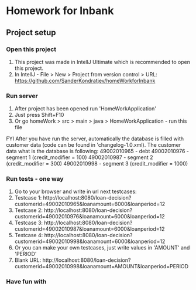 # Homework for Inbank
## Project setup
### Open this project
1. This project was made in IntellJ Ultimate which is recommended to open this project.
2. In IntellJ - File > New > Project from version control > URL: https://github.com/SanderKondratjev/homeWorkforInbank

### Run server
1. After project has been opened run 'HomeWorkApplication'
2. Just press Shift+F10
3. Or go homeWork > src > main > java > HomeWorkApplication - run this file

FYI
After you have run the server, automatically the database is filled with customer data (code can be found in 'changelog-1.0.xml).
The customer data what is the database is following:
49002010965 - debt
49002010976 - segment 1 (credit_modifier = 100)
49002010987 - segment 2 (credit_modifier = 300)
49002010998 - segment 3 (credit_modifier = 1000)

### Run tests - one way
1. Go to your browser and write in url next testcases:
2. Testcase 1: http://localhost:8080/loan-decision?customerid=49002010965&loanamount=6000&loanperiod=12
3. Testcase 2: http://localhost:8080/loan-decision?customerid=49002010976&loanamount=6000&loanperiod=12
4. Testcase 3: http://localhost:8080/loan-decision?customerid=49002010987&loanamount=6000&loanperiod=12
5. Testcase 4: http://localhost:8080/loan-decision?customerid=49002010998&loanamount=6000&loanperiod=12
6. Or you can make your own testcases, just write values in 'AMOUNT' and 'PERIOD'
7. Blank URL: http://localhost:8080/loan-decision?customerid=49002010998&loanamount=AMOUNT&loanperiod=PERIOD


### Have fun with

